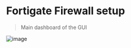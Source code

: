 # Fortigate Firewall setup

> Main dashboard of the GUI

![image](https://user-images.githubusercontent.com/81763406/143358495-179c92a8-79d6-4816-8fb7-c28d98eef744.png)
